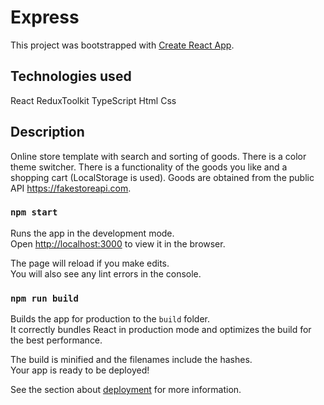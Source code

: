 # Express 
This project was bootstrapped with [Create React App](https://github.com/facebook/create-react-app).

##  Technologies used

React
ReduxToolkit
TypeScript
Html
Css

##  Description 

Online store template with search and sorting of goods. There is a color theme switcher. There is a functionality of the goods you like and a shopping cart (LocalStorage is used). Goods are obtained from the public API https://fakestoreapi.com.

### `npm start`

Runs the app in the development mode.\
Open [http://localhost:3000](http://localhost:3000) to view it in the browser.

The page will reload if you make edits.\
You will also see any lint errors in the console.

### `npm run build`

Builds the app for production to the `build` folder.\
It correctly bundles React in production mode and optimizes the build for the best performance.

The build is minified and the filenames include the hashes.\
Your app is ready to be deployed!

See the section about [deployment](https://facebook.github.io/create-react-app/docs/deployment) for more information.

